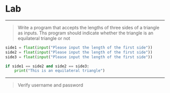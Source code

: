 # Lab


----------

> Write a program that accepts the lengths of three sides of a triangle as inputs. Ths program should indicate whether the triangle is an equilateral triangle or not

```python
side1 = float(input("Please input the length of the first side"))
side2 = float(input("Please input the length of the first side"))
side3 = float(input("Please input the length of the first side"))

if side1 == side2 and side2 == side3:
    print("This is an equilateral triangle")
```

---------



> Verify username and password


